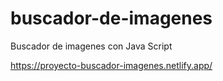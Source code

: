 # buscador-de-imagenes
Buscador de imagenes con Java Script

https://proyecto-buscador-imagenes.netlify.app/
